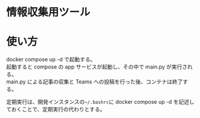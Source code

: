 # 情報収集用ツール

# 使い方

docker compose up -d で起動する。  
起動すると compose の app サービスが起動し、その中で main.py が実行される。  
main.py による記事の収集と Teams への投稿を行った後、コンテナは終了する。

定期実行は、開発インスタンスの`~/.bashrc`に docker compose up -d を記述しておくことで、定期実行の代わりとする。

